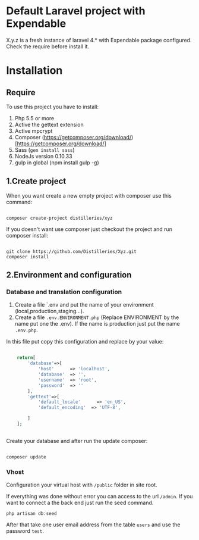 # Default Laravel project with Expendable

X.y.z is a fresh instance of laravel 4.* with Expendable package configured.
Check the require before install it.

# Installation

## Require
To use this project you have to install:

1. Php 5.5 or more
2. Active the gettext extension
3. Active mpcrypt
4. Composer (https://getcomposer.org/download/)[https://getcomposer.org/download/]
5. Sass (`gem install sass`)
6. NodeJs version 0.10.33
7. gulp in global (npm install gulp -g)


## 1.Create project
When you want create a new empty project with composer use this command:

```

composer create-project distilleries/xyz

```

If you doesn't want use composer just checkout the project and run composer install:

```

git clone https://github.com/Distilleries/Xyz.git
composer install

```

## 2.Environment and configuration

### Database and translation configuration

1. Create a file `.env and put the name of your environment (local,production,staging...).
2. Create a file `.env.ENVIRONMENT.php` (Replace ENVIRONMENT by the name put one the .env). 
If the name is production just put the name `.env.php`.


In this file put copy this configuration and replace by your value:

```php

    return[
        'database'=>[
            'host'      => 'localhost',
            'database'  => '',
            'username'  => 'root',
            'password'  => ''
        ],
        'gettext'=>[
            'default_locale'      => 'en_US',
            'default_encoding'  => 'UTF-8',

        ]
    ];
    
```

Create your database and after run the update composer:

```

composer update

```


### Vhost

Configuration your virtual host with `/public` folder in site root.


If everything was done without error you can access to the url `/admin`.
If you want to connect a the back end just run the seed command.

```
php artisan db:seed
```

After that take one user email address from the table `users` and use the password `test`.

